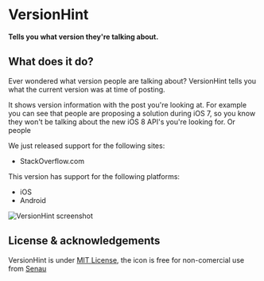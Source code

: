 # VersionHint

**Tells you what version they're talking about.**

## What does it do?

Ever wondered what version people are talking about? VersionHint tells you what the current version was at time of posting.

It shows version information with the post you're looking at. For example you can see that people are proposing a solution during iOS 7, so you know they won't be talking about the new iOS 8 API's you're looking for. Or people

We just released support for the following sites:
- StackOverflow.com

This version has support for the following platforms:
- iOS
- Android

![VersionHint screenshot](https://raw.githubusercontent.com/mac-cain13/versionhint/screenshots/versionhint001.png)

## License & acknowledgements

VersionHint is under [MIT License](LICENSE), the icon is free for non-comercial use from [Senau](http://www.seanau.com/)
